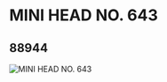 # MINI HEAD NO. 643
## 88944
![MINI HEAD NO. 643](https://lc-www-live-s.legocdn.com/media/bricks/5/2/4570014.jpg)